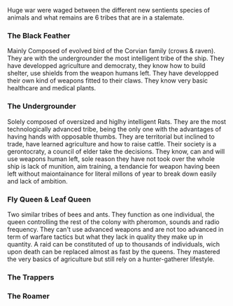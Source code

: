 Huge war were waged between the different new sentients species of animals and what remains are 6 tribes that are in a stalemate.
### The Black Feather
Mainly Composed of evolved bird of the Corvian family (crows & raven). They are with the undergrounder the most intelligent tribe of the ship. 
They have developped agriculture and democraty, they know how to build shelter, use shields from the weapon humans left. They have developped their own kind of weapons fitted to their claws.
They know very basic healthcare and medical plants.
### The Undergrounder
Solely composed of oversized and higlhy intelligent Rats. They are the most technologically advanced tribe, being the only one with the advantages of having hands with opposable thumbs.
They are territorial but inclined to trade, have learned agriculture and how to raise cattle. Their society is a gerontocraty, a council of elder take the decisions.
They know, can and will use weapons human left, sole reason they have not took over the whole ship is lack of munition, aim training, a tendancie for weapon having been left without maiontainance for literal millons of year to break down easily and lack of ambition.
### Fly Queen & Leaf Queen
Two similar tribes of bees and ants. They function as one individual, the queen controlling the rest of the colony with pheromon, sounds and radio frequency.
They can't use advanced weapons and are not too advanced in term of warfare tactics but what they lack in quality they make up in quantity. A raid can be constituted of up to thousands of individuals, wich upon death can be replaced almost as fast by the queens.
They mastered the very basics of agriculture but still rely on a hunter-gatherer lifestyle.
### The Trappers
### The Roamer